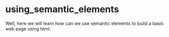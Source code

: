 # using_semantic_elements
Well, here we will learn how can we use semantic elements to build a basic web page using html.
